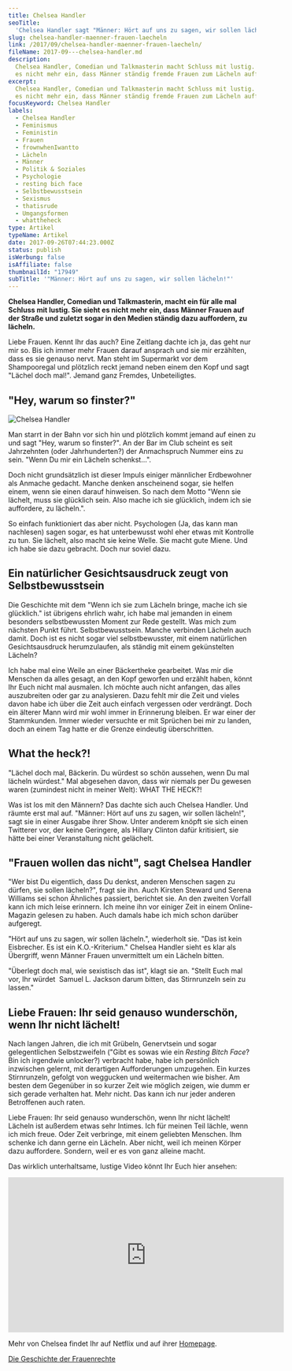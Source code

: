 ```yaml
---
title: Chelsea Handler
seoTitle:
  'Chelsea Handler sagt "Männer: Hört auf uns zu sagen, wir sollen lächeln!"'
slug: chelsea-handler-maenner-frauen-laecheln
link: /2017/09/chelsea-handler-maenner-frauen-laecheln/
fileName: 2017-09---chelsea-handler.md
description:
  Chelsea Handler, Comedian und Talkmasterin macht Schluss mit lustig. Sie sieht
  es nicht mehr ein, dass Männer ständig fremde Frauen zum Lächeln auffordern.
excerpt:
  Chelsea Handler, Comedian und Talkmasterin macht Schluss mit lustig. Sie sieht
  es nicht mehr ein, dass Männer ständig fremde Frauen zum Lächeln auffordern.
focusKeyword: Chelsea Handler
labels:
  - Chelsea Handler
  - Feminismus
  - Feministin
  - Frauen
  - frownwhenIwantto
  - Lächeln
  - Männer
  - Politik & Soziales
  - Psychologie
  - resting bich face
  - Selbstbewusstsein
  - Sexismus
  - thatisrude
  - Umgangsformen
  - whattheheck
type: Artikel
typeName: Artikel
date: 2017-09-26T07:44:23.000Z
status: publish
isWerbung: false
isAffiliate: false
thumbnailId: "17949"
subTitle: '"Männer: Hört auf uns zu sagen, wir sollen lächeln!"'
---
```


<strong>Chelsea Handler, Comedian und Talkmasterin, macht ein für alle mal
Schluss mit lustig. Sie sieht es nicht mehr ein, dass Männer Frauen auf der
Straße und zuletzt sogar in den Medien ständig dazu auffordern, zu lächeln.
</strong>

Liebe Frauen. Kennt Ihr das auch? Eine Zeitlang dachte ich ja, das geht nur mir
so. Bis ich immer mehr Frauen darauf ansprach und sie mir erzählten, dass es sie
genauso nervt. Man steht im Supermarkt vor dem Shampooregal und plötzlich reckt
jemand neben einem den Kopf und sagt "Lächel doch mal!". Jemand ganz Fremdes,
Unbeteiligtes.

## "Hey, warum so finster?"

![Chelsea Handler](http://cardamonchai.com/wp-content/uploads/2017/09/Chelsea-Handler-300x426.jpg)

Man starrt in der Bahn vor sich hin und plötzlich kommt jemand auf einen zu und
sagt "Hey, warum so finster?". An der Bar im Club scheint es seit Jahrzehnten
(oder Jahrhunderten?) der Anmachspruch Nummer eins zu sein. "Wenn Du mir ein
Lächeln schenkst...".

Doch nicht grundsätzlich ist dieser Impuls einiger männlicher Erdbewohner als
Anmache gedacht. Manche denken anscheinend sogar, sie helfen einem, wenn sie
einen darauf hinweisen. So nach dem Motto "Wenn sie lächelt, muss sie glücklich
sein. Also mache ich sie glücklich, indem ich sie auffordere, zu lächeln.".

So einfach funktioniert das aber nicht. Psychologen (Ja, das kann man nachlesen)
sagen sogar, es hat unterbewusst wohl eher etwas mit Kontrolle zu tun. Sie
lächelt, also macht sie keine Welle. Sie macht gute Miene. Und ich habe sie dazu
gebracht. Doch nur soviel dazu.

## Ein natürlicher Gesichtsausdruck zeugt von Selbstbewusstsein

Die Geschichte mit dem "Wenn ich sie zum Lächeln bringe, mache ich sie
glücklich." ist übrigens ehrlich wahr, ich habe mal jemanden in einem besonders
selbstbewussten Moment zur Rede gestellt. Was mich zum nächsten Punkt führt.
Selbstbewusstsein. Manche verbinden Lächeln auch damit. Doch ist es nicht sogar
viel selbstbewusster, mit einem natürlichen Gesichtsausdruck herumzulaufen, als
ständig mit einem gekünstelten Lächeln?

Ich habe mal eine Weile an einer Bäckertheke gearbeitet. Was mir die Menschen da
alles gesagt, an den Kopf geworfen und erzählt haben, könnt Ihr Euch nicht mal
ausmalen. Ich möchte auch nicht anfangen, das alles auszubreiten oder gar zu
analysieren. Dazu fehlt mir die Zeit und vieles davon habe ich über die Zeit
auch einfach vergessen oder verdrängt. Doch ein älterer Mann wird mir wohl immer
in Erinnerung bleiben. Er war einer der Stammkunden. Immer wieder versuchte er
mit Sprüchen bei mir zu landen, doch an einem Tag hatte er die Grenze eindeutig
überschritten.

## What the heck?!

"Lächel doch mal, Bäckerin. Du würdest so schön aussehen, wenn Du mal lächeln
würdest." Mal abgesehen davon, dass wir niemals per Du gewesen waren (zumindest
nicht in meiner Welt): WHAT THE HECK?!

Was ist los mit den Männern? Das dachte sich auch Chelsea Handler. Und räumte
erst mal auf. "Männer: Hört auf uns zu sagen, wir sollen lächeln!", sagt sie in
einer Ausgabe ihrer Show. Unter anderem knöpft sie sich einen Twitterer vor, der
keine Geringere, als Hillary Clinton dafür kritisiert, sie hätte bei einer
Veranstaltung nicht gelächelt.

## "Frauen wollen das nicht", sagt Chelsea Handler

"Wer bist Du eigentlich, dass Du denkst, anderen Menschen sagen zu dürfen, sie
sollen lächeln?", fragt sie ihn. Auch Kirsten Steward und Serena Williams sei
schon Ähnliches passiert, berichtet sie. An den zweiten Vorfall kann ich mich
leise erinnern. Ich meine ihn vor einiger Zeit in einem Online-Magazin gelesen
zu haben. Auch damals habe ich mich schon darüber aufgeregt.

"Hört auf uns zu sagen, wir sollen lächeln.", wiederholt sie. "Das ist kein
Eisbrecher. Es ist ein K.O.-Kriterium." Chelsea Handler sieht es klar als
Übergriff, wenn Männer Frauen unvermittelt um ein Lächeln bitten.

"Überlegt doch mal, wie sexistisch das ist", klagt sie an. "Stellt Euch mal vor,
Ihr würdet  Samuel L. Jackson darum bitten, das Stirnrunzeln sein zu lassen."

## Liebe Frauen: Ihr seid genauso wunderschön, wenn Ihr nicht lächelt!

Nach langen Jahren, die ich mit Grübeln, Genervtsein und sogar gelegentlichen
Selbstzweifeln ("Gibt es sowas wie ein <em>Resting Bitch Face</em>? Bin ich
irgendwie unlocker?) verbracht habe, habe ich persönlich inzwischen gelernt, mit
derartigen Aufforderungen umzugehen. Ein kurzes Stirnrunzeln, gefolgt von
weggucken und weitermachen wie bisher. Am besten dem Gegenüber in so kurzer Zeit
wie möglich zeigen, wie dumm er sich gerade verhalten hat. Mehr nicht. Das kann
ich nur jeder anderen Betroffenen auch raten.

Liebe Frauen: Ihr seid genauso wunderschön, wenn Ihr nicht lächelt! Lächeln ist
außerdem etwas sehr Intimes. Ich für meinen Teil lächle, wenn ich mich freue.
Oder Zeit verbringe, mit einem geliebten Menschen. Ihm schenke ich dann gerne
ein Lächeln. Aber nicht, weil ich meinen Körper dazu auffordere. Sondern, weil
er es von ganz alleine macht.

Das wirklich unterhaltsame, lustige Video könnt Ihr Euch hier ansehen:

<iframe src="https://www.youtube.com/embed/t6xOvQsyL7A" width="560" height="315" frameborder="0" allowfullscreen="allowfullscreen"></iframe>

Mehr von Chelsea findet Ihr auf Netflix und auf ihrer
[Homepage](https://www.chelseahandler.com/).

[Die Geschichte der Frauenrechte](/2013/03/die-geschichte-der-frauenrechte/)

<span style="border-radius: 2px; text-indent: 20px; width: auto; padding: 0px 4px 0px 0px; text-align: center; font: bold 11px/20px 'Helvetica Neue',Helvetica,sans-serif; color: #ffffff; background: #bd081c no-repeat scroll 3px 50% / 14px 14px; position: absolute; opacity: 1; z-index: 8675309; display: none; cursor: pointer; top: 796px; left: 1125px;">Merken</span>

<span style="border-radius: 2px; text-indent: 20px; width: auto; padding: 0px 4px 0px 0px; text-align: center; font: bold 11px/20px 'Helvetica Neue',Helvetica,sans-serif; color: #ffffff; background: #bd081c no-repeat scroll 3px 50% / 14px 14px; position: absolute; opacity: 1; z-index: 8675309; display: none; cursor: pointer;">Merken</span>

<span style="border-radius: 2px; text-indent: 20px; width: auto; padding: 0px 4px 0px 0px; text-align: center; font: bold 11px/20px 'Helvetica Neue',Helvetica,sans-serif; color: #ffffff; background: #bd081c no-repeat scroll 3px 50% / 14px 14px; position: absolute; opacity: 1; z-index: 8675309; display: none; cursor: pointer;">Merken</span>

<span style="border-radius: 2px; text-indent: 20px; width: auto; padding: 0px 4px 0px 0px; text-align: center; font: bold 11px/20px 'Helvetica Neue',Helvetica,sans-serif; color: #ffffff; background: #bd081c no-repeat scroll 3px 50% / 14px 14px; position: absolute; opacity: 1; z-index: 8675309; display: none; cursor: pointer;">Merken</span>

<span style="border-radius: 2px; text-indent: 20px; width: auto; padding: 0px 4px 0px 0px; text-align: center; font: bold 11px/20px 'Helvetica Neue',Helvetica,sans-serif; color: #ffffff; background: #bd081c no-repeat scroll 3px 50% / 14px 14px; position: absolute; opacity: 1; z-index: 8675309; display: none; cursor: pointer; top: 281px; left: 1125px;">Merken</span>

<span style="border-radius: 2px; text-indent: 20px; width: auto; padding: 0px 4px 0px 0px; text-align: center; font: bold 11px/20px 'Helvetica Neue',Helvetica,sans-serif; color: #ffffff; background: #bd081c no-repeat scroll 3px 50% / 14px 14px; position: absolute; opacity: 1; z-index: 8675309; display: none; cursor: pointer;">Merken</span>

<span style="border-radius: 2px; text-indent: 20px; width: auto; padding: 0px 4px 0px 0px; text-align: center; font: bold 11px/20px 'Helvetica Neue',Helvetica,sans-serif; color: #ffffff; background: #bd081c no-repeat scroll 3px 50% / 14px 14px; position: absolute; opacity: 1; z-index: 8675309; display: none; cursor: pointer;">Merken</span>

<span style="border-radius: 2px; text-indent: 20px; width: auto; padding: 0px 4px 0px 0px; text-align: center; font: bold 11px/20px 'Helvetica Neue',Helvetica,sans-serif; color: #ffffff; background: #bd081c no-repeat scroll 3px 50% / 14px 14px; position: absolute; opacity: 1; z-index: 8675309; display: none; cursor: pointer;">Merken</span>

<span style="border-radius: 2px; text-indent: 20px; width: auto; padding: 0px 4px 0px 0px; text-align: center; font: bold 11px/20px 'Helvetica Neue',Helvetica,sans-serif; color: #ffffff; background: #bd081c no-repeat scroll 3px 50% / 14px 14px; position: absolute; opacity: 1; z-index: 8675309; display: none; cursor: pointer;">Merken</span>

<span style="border-radius: 2px; text-indent: 20px; width: auto; padding: 0px 4px 0px 0px; text-align: center; font: bold 11px/20px 'Helvetica Neue',Helvetica,sans-serif; color: #ffffff; background: #bd081c no-repeat scroll 3px 50% / 14px 14px; position: absolute; opacity: 1; z-index: 8675309; display: none; cursor: pointer;">Merken</span>

<span style="border-radius: 2px; text-indent: 20px; width: auto; padding: 0px 4px 0px 0px; text-align: center; font: bold 11px/20px 'Helvetica Neue',Helvetica,sans-serif; color: #ffffff; background: #bd081c no-repeat scroll 3px 50% / 14px 14px; position: absolute; opacity: 1; z-index: 8675309; display: none; cursor: pointer;">Merken</span>

<span style="border-radius: 2px; text-indent: 20px; width: auto; padding: 0px 4px 0px 0px; text-align: center; font: bold 11px/20px 'Helvetica Neue',Helvetica,sans-serif; color: #ffffff; background: #bd081c no-repeat scroll 3px 50% / 14px 14px; position: absolute; opacity: 1; z-index: 8675309; display: none; cursor: pointer;">Merken</span>
